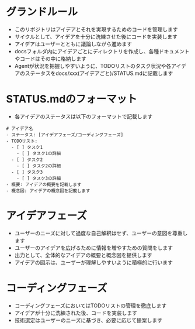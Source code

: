 # グランドルール
- このリポジトリはアイデアとそれを実現するためのコードを管理します
- サイクルとして、アイデアを十分に洗練させた後にコードを実装します
- アイデアはユーザーとともに議論しながら進めます
- docsフォルダ内にアイデアごとにディレクトリを作成し、各種ドキュメントやコードはその中に格納します
- Agentが状況を把握しやすいように、TODOリストのタスク状況や各アイデアのステータスをdocs/xxx(アイデアごと)/STATUS.mdに記載します

# STATUS.mdのフォーマット
- 各アイデアのステータスは以下のフォーマットで記載します
```
# アイデア名
- ステータス: [アイデアフェーズ/コーディングフェーズ]
- TODOリスト:
  - [ ] タスク1
    - [ ] タスク1の詳細
  - [ ] タスク2
    - [ ] タスク2の詳細
  - [ ] タスク3
    - [ ] タスク3の詳細
- 概要: アイデアの概要を記載します
- 概念図: アイデアの概念図を記載します
```

# アイデアフェーズ
- ユーザーのニーズに対して過度な自己解釈はせず、ユーザーの意図を尊重します
- ユーザーのアイデアを広げるために情報を増やすための質問をします
- 出力として、全体的なアイデアの概要と概念図を提供します
- アイデアの図示は、ユーザーが理解しやすいように積極的に行います

# コーディングフェーズ
- コーディングフェーズにおいてはTODOリストの管理を徹底します
- アイデアが十分に洗練された後、コードを実装します
- 技術選定はユーザーのニーズに基づき、必要に応じて提案します
